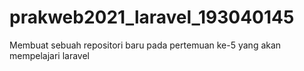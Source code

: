 # prakweb2021_laravel_193040145
Membuat sebuah repositori baru pada pertemuan ke-5 yang akan mempelajari laravel
